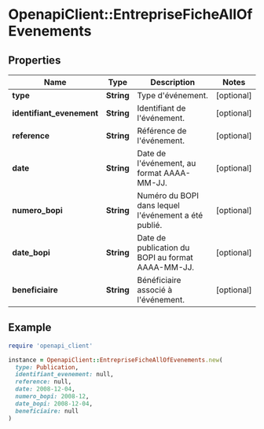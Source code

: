 # OpenapiClient::EntrepriseFicheAllOfEvenements

## Properties

| Name | Type | Description | Notes |
| ---- | ---- | ----------- | ----- |
| **type** | **String** | Type d&#39;événement. | [optional] |
| **identifiant_evenement** | **String** | Identifiant de l&#39;événement. | [optional] |
| **reference** | **String** | Référence de l&#39;événement. | [optional] |
| **date** | **String** | Date de l&#39;événement, au format AAAA-MM-JJ. | [optional] |
| **numero_bopi** | **String** | Numéro du BOPI dans lequel l&#39;événement a été publié. | [optional] |
| **date_bopi** | **String** | Date de publication du BOPI au format AAAA-MM-JJ. | [optional] |
| **beneficiaire** | **String** | Bénéficiaire associé à l&#39;événement. | [optional] |

## Example

```ruby
require 'openapi_client'

instance = OpenapiClient::EntrepriseFicheAllOfEvenements.new(
  type: Publication,
  identifiant_evenement: null,
  reference: null,
  date: 2008-12-04,
  numero_bopi: 2008-12,
  date_bopi: 2008-12-04,
  beneficiaire: null
)
```

